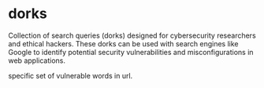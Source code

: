 # dorks

Collection of search queries (dorks) designed for cybersecurity researchers and ethical hackers. These dorks can be used with search engines like Google to identify potential security vulnerabilities and misconfigurations in web applications.



specific set of vulnerable words in url.
